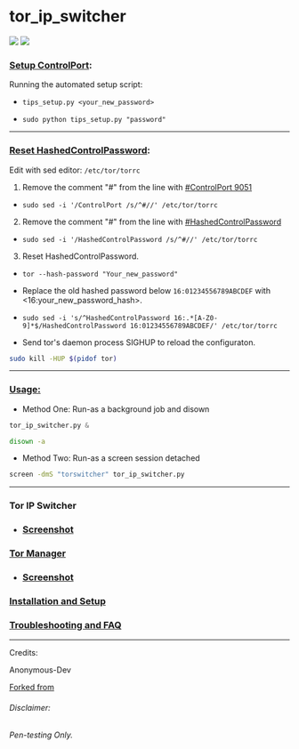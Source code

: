 

# tor_ip_switcher

![](https://img.shields.io/badge/tor__ip__switcher-python_2.7-blue.svg?style=flat-square) ![](https://img.shields.io/badge/dependencies-toriptables2_python--tk_tor-orange.svg?style=flat-square) 


### [Setup ControlPort](https://drive.google.com/open?id=16YmyR4qVzEFOUSDhbPIeX-nzOPoKMszH):

Running the automated setup script:
* `tips_setup.py <your_new_password>`

* `sudo python tips_setup.py "password"`

***

### [Reset HashedControlPassword](https://drive.google.com/open?id=0B79r4wTVj-CZbFNIM0lGTVRjbU0):

Edit with sed editor: `/etc/tor/torrc`

1. Remove the comment "#" from the line with  [#ControlPort 9051](https://github.com/torproject/tor/blob/ac44e70ffc047941d196596dd651019c054b7faf/src/config/torrc.sample.in#L57)

* `sudo sed -i '/ControlPort /s/^#//' /etc/tor/torrc`

2. Remove the comment "#" from the line with [#HashedControlPassword](https://github.com/torproject/tor/blob/ac44e70ffc047941d196596dd651019c054b7faf/src/config/torrc.sample.in#L60)

* `sudo sed -i '/HashedControlPassword /s/^#//' /etc/tor/torrc`

3. Reset HashedControlPassword.

* `tor --hash-password "Your_new_password"`

* Replace the old hashed password below `16:01234556789ABCDEF` with <16:your_new_password_hash>.

* `sudo sed -i 's/^HashedControlPassword 16:.*[A-Z0-9]*$/HashedControlPassword 16:01234556789ABCDEF/' /etc/tor/torrc`

* Send tor's daemon process SIGHUP to reload the configuraton.
```bash
sudo kill -HUP $(pidof tor)
```
***

### [Usage:](https://drive.google.com/file/d/1WR2mALkhO34PW2YK_CFJsLM7xnaeLK8w/view)
* Method One: Run-as a background job and disown

```python
tor_ip_switcher.py &
```
```bash
disown -a
```
* Method Two: Run-as a screen session detached
```bash
screen -dmS "torswitcher" tor_ip_switcher.py
```
***

### Tor IP Switcher
* ### [Screenshot](https://drive.google.com/open?id=0B79r4wTVj-CZVm56M3pMdEx3X28)

### [Tor Manager](https://bitbucket.org/ruped24/tor_manager/src)

* ### [Screenshot](https://drive.google.com/file/d/0B79r4wTVj-CZdUtGU3p6WldHX2s/view)

### [Installation and Setup](https://github.com/ruped24/tor_ip_switcher/wiki/Tor-IP-Switcher-installation)

### [Troubleshooting and FAQ](https://github.com/ruped24/tor_ip_switcher/wiki/Troubleshooting)
***
Credits:

Anonymous-Dev

[Forked from](https://github.com/Anonymous-Dev/Pyloris)

###### Disclaimer: ######
###### Pen-testing Only. ######
